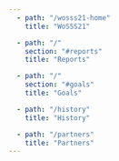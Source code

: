 ```yaml
---
  - path: "/wosss21-home"
    title: "WoSSS21"

  - path: "/"
    section: "#reports"
    title: "Reports"

  - path: "/"
    section: "#goals"
    title: "Goals"

  - path: "/history"
    title: "History"

  - path: "/partners"
    title: "Partners"
---
```

